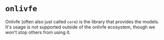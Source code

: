 # `onlivfe`

Onlivfe (often also just called `core`) is the library that provides the models.
It's usage is not supported outside of the onlivfe ecosystem, though we won't stop others from using it.
